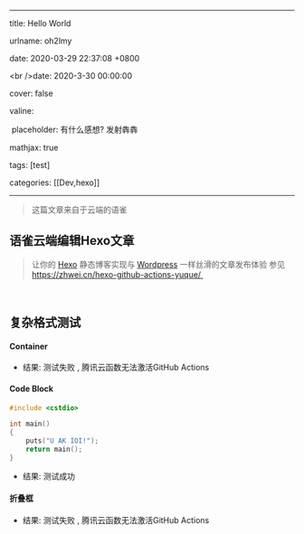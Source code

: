 
---

title: Hello World

urlname: oh2lmy

date: 2020-03-29 22:37:08 +0800

&lt;br /&gt;date: 2020-3-30 00:00:00

cover: false

valine: 

 placeholder: 有什么感想? 发射犇犇

mathjax: true

tags: [test]

categories: [[Dev,hexo]]

---
> 这篇文章来自于云端的语雀

<!--more-->
<a name="trTVW"></a>
## 语雀云端编辑Hexo文章
> 让你的 [Hexo](https://hexo.io) 静态博客实现与 [Wordpress](https://wordpress.org) 一样丝滑的文章发布体验
> 参见 https://zhwei.cn/hexo-github-actions-yuque/ 
<br />

<a name="nFaOR"></a>
## 复杂格式测试
<a name="ih913"></a>
#### Container

- 结果: <red>测试失败</red> , 腾讯云函数无法激活GitHub Actions
<a name="MKVQi"></a>
#### Code Block


```cpp
#include <cstdio>

int main()
{
    puts("U AK IOI!");
    return main();
}
```

- 结果: <green>测试成功</green><br />



<a name="zXYnB"></a>
#### 折叠框

- 结果: <red>测试失败</red> , 腾讯云函数无法激活GitHub Actions

